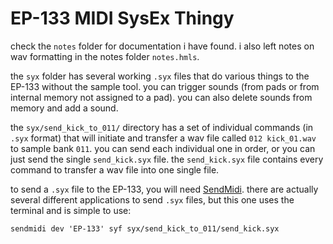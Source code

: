 # EP-133 MIDI SysEx Thingy

check the `notes` folder for documentation i have found. i also left notes on wav formatting in the notes folder `notes.hmls`.

the `syx` folder has several working `.syx` files that do various things to the EP-133 without the sample tool.
you can trigger sounds (from pads or from internal memory not assigned to a pad).
you can also delete sounds from memory and add a sound.

the `syx/send_kick_to_011/` directory has a set of individual commands (in `.syx` format) that will initiate and transfer a wav file called `012 kick_01.wav` to sample bank `011`.
you can send each individual one in order, or you can just send the single `send_kick.syx` file. the `send_kick.syx` file contains every command to transfer a wav file into one single file.

to send a `.syx` file to the EP-133, you will need [SendMidi](https://github.com/gbevin/SendMIDI).
there are actually several different applications to send `.syx` files, but this one uses the terminal and is simple to use:

```
sendmidi dev 'EP-133' syf syx/send_kick_to_011/send_kick.syx
```

